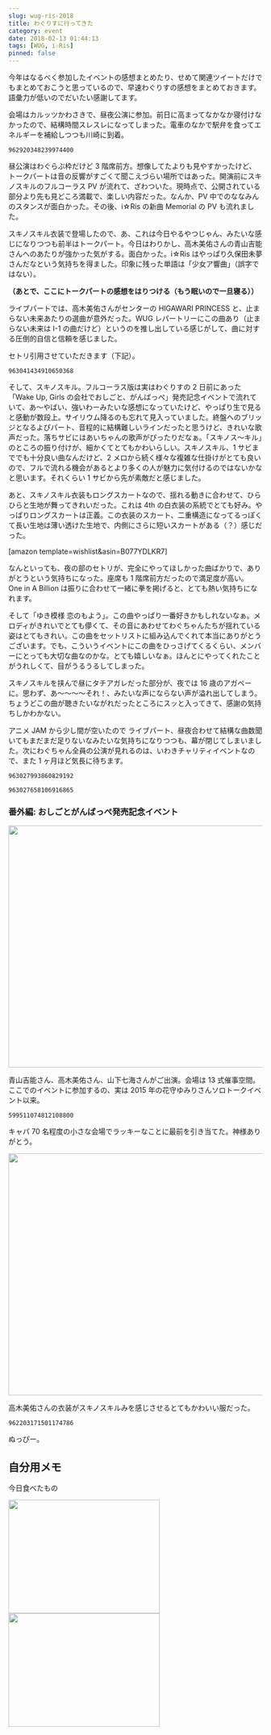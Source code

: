 ```yaml
---
slug: wug-ris-2018
title: わぐりすに行ってきた
category: event
date: 2018-02-13 01:44:13
tags: [WUG, i☆Ris]
pinned: false
---
```


今年はなるべく参加したイベントの感想まとめたり、せめて関連ツイートだけでもまとめておこうと思っているので、早速わぐりすの感想をまとめておきます。語彙力が低いのでだいたい感謝してます。

会場はカルッツかわさきで、昼夜公演に参加。前日に高まってなかなか寝付けなかったので、結構時間スレスレになってしまった。電車のなかで駅弁を食ってエネルギーを補給しつつも川崎に到着。

```twitter
962920348239974400
```

昼公演はわぐらぶ枠だけど 3 階席前方。想像してたよりも見やすかったけど、トークパートは音の反響がすごくて聞こえづらい場所ではあった。開演前にスキノスキルのフルコーラス PV が流れて、ざわついた。現時点で、公開されている部分より先も見どころ満載で、楽しい内容だった。なんか、PV 中でのななみんのスタンスが面白かった。その後、i☆Ris の新曲 Memorial の PV も流れました。

スキノスキル衣装で登場したので、あ、これは今日やるやつじゃん、みたいな感じになりつつも前半はトークパート。今日はわりかし、高木美佑さんの青山吉能さんへのあたりが強かった気がする。面白かった。i☆Ris はやっぱり久保田未夢さんだなという気持ちを得ました。印象に残った単語は「少女ア響曲」（誤字ではない）。

<!--more-->

**（あとで、ここにトークパートの感想をはりつける（もう眠いので一旦寝る））**

ライブパートでは、高木美佑さんがセンターの HIGAWARI PRINCESS と、止まらない未来あたりの選曲が意外だった。WUG レパートリーにこの曲あり（止まらない未来は I-1 の曲だけど）というのを推し出している感じがして、曲に対する圧倒的自信と信頼を感じました。

セトリ引用させていただきます（下記）。

```twitter
963041434910650368
```

そして、スキノスキル。フルコーラス版は実はわぐりすの 2 日前にあった「Wake Up, Girls の会社でおしごと、がんばっぺ」発売記念イベントで流れていて、あ〜やばい、強いわーみたいな感想になっていたけど、やっぱり生で見ると感動が数段上。サイリウム降るのも忘れて見入っていました。終盤へのブリッジとなるよぴパート、音程的に結構難しいラインだったと思うけど、きれいな歌声だった。落ちサビにはあいちゃんの歌声がぴったりだなぁ。「スキノス〜キル」のところの振り付けが、細かくてとてもかわいらしい。スキノスキル、1 サビまででも十分良い曲なんだけど、2 メロから続く様々な複雑な仕掛けがとても良いので、フルで流れる機会があるとより多くの人が魅力に気付けるのではないかなと思います。それくらい 1 サビから先が素敵だと感じました。

あと、スキノスキル衣装もロングスカートなので、揺れる動きに合わせて、ひらひらと生地が舞ってきれいだった。これは 4th の白衣装の系統でとても好み。やっぱりロングスカートは正義。この衣装のスカート、二重構造になってるっぽくて長い生地は薄い透けた生地で、内側にさらに短いスカートがある（？）感じだった。

[amazon template=wishlist&asin=B077YDLKR7]

なんといっても、夜の部のセトリが、完全にやってほしかった曲ばかりで、ありがとうという気持ちになった。座席も 1 階席前方だったので満足度が高い。 One in A Billion は振りに合わせて一緒に拳を掲げると、とても熱い気持ちになれます。

そして「ゆき模様 恋のもよう」。この曲やっぱり一番好きかもしれないなぁ。メロディがきれいでとても儚くて、その音にあわせてわぐちゃんたちが揺れている姿はとてもきれい。この曲をセットリストに組み込んでくれて本当にありがとうございます。でも、こういうイベントにこの曲をひっさげてくるくらい、メンバーにとっても大切な曲なのかな。とても嬉しいなぁ。ほんとにやってくれたことがうれしくて、目がうるうるしてしまった。

スキノスキルを挟んで昼にタチアガレだった部分が、夜では 16 歳のアガペーに。思わず、あ〜〜〜〜それ！、みたいな声にならない声が溢れ出してしまう。ちょうどこの曲が聴きたいながれだったところにスッと入ってきて、感謝の気持ちしかわかない。

アニメ JAM から少し間が空いたので ライブパート、昼夜合わせて結構な曲数聞いてもまだまだ足りないなみたいな気持ちになりつつも、幕が閉じてしまいました。次にわぐちゃん全員の公演が見れるのは、いわきチャリティイベントなので、また 1 ヶ月ほど気長に待ちます。

```twitter
963027993860829192
```

```twitter
963027658106916865
```

### 番外編: おしごとがんばっぺ発売記念イベント

<a href="https://static.53ningen.com/wp-content/uploads/2018/02/13004137/IMG_3645.jpg"><img src="https://static.53ningen.com/wp-content/uploads/2018/02/13004137/IMG_3645-1024x768.jpg" alt="" width="640" height="480" class="aligncenter size-large wp-image-1665" /></a>

青山吉能さん、高木美佑さん、山下七海さんがご出演。会場は 13 式催事空間。ここでのイベントに参加するの、実は 2015 年の花守ゆみりさんソロトークイベント以来。

```twitter
599511074812108800
```

キャパ 70 名程度の小さな会場でラッキーなことに最前を引き当てた。神様ありがとう。

<a href="https://static.53ningen.com/wp-content/uploads/2018/02/13004150/IMG_4107.jpg"><img src="https://static.53ningen.com/wp-content/uploads/2018/02/13004150/IMG_4107-1024x768.jpg" alt="" width="640" height="480" class="aligncenter size-large wp-image-1666" /></a>

高木美佑さんの衣装がスキノスキルみを感じさせるとてもかわいい服だった。

```twitter
962203171501174786
```

ぬっぴー。

## 自分用メモ

今日食べたもの

<a href="https://static.53ningen.com/wp-content/uploads/2018/02/13004204/IMG_5932.jpg"><img src="https://static.53ningen.com/wp-content/uploads/2018/02/13004204/IMG_5932-300x225.jpg" alt="" width="300" height="225" class="aligncenter size-medium wp-image-1667" /></a> <a href="https://static.53ningen.com/wp-content/uploads/2018/02/13004217/IMG_6447.jpg"><img src="https://static.53ningen.com/wp-content/uploads/2018/02/13004217/IMG_6447-300x225.jpg" alt="" width="300" height="225" class="aligncenter size-medium wp-image-1668" /></a>
